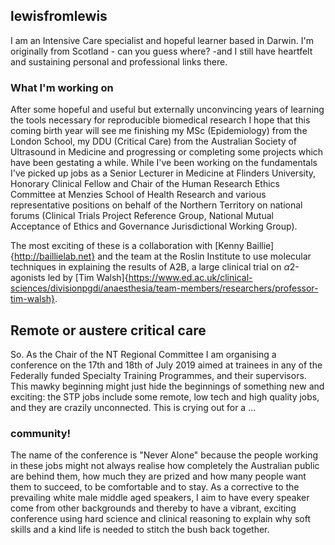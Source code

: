 ## lewisfromlewis
I am an Intensive Care specialist and hopeful learner based in Darwin. I'm originally from Scotland - can you guess where? -and I still have heartfelt and sustaining personal and professional links there.

### What I'm working on
After some hopeful and useful but externally unconvincing years of learning the tools necessary for reproducible biomedical research I hope that this coming birth year will see me finishing my MSc (Epidemiology) from the London School, my DDU (Critical Care) from the Australian Society of Ultrasound in Medicine and progressing or completing some projects which have been gestating a while. While I've been working on the fundamentals I've picked up jobs as a Senior Lecturer in Medicine at Flinders University, Honorary Clinical Fellow and Chair of the Human Research Ethics Committee at Menzies School of Health Research and various representative positions on behalf of the Northern Territory on national forums (Clinical Trials Project Reference Group, National Mutual Acceptance of Ethics and Governance Jurisdictional Working Group).

The most exciting of these is a collaboration with [Kenny Baillie]{http://baillielab.net} and the team at the Roslin Institute to use molecular techniques in explaining the results of A2B, a large clinical trial on $\alpha$2-agonists led by [Tim Walsh]{https://www.ed.ac.uk/clinical-sciences/divisionpgdi/anaesthesia/team-members/researchers/professor-tim-walsh}.

## Remote or austere critical care
So.
As the Chair of the NT Regional Committee I am organising a conference on the 17th and 18th of July 2019 aimed at trainees in any of the Federally funded Specialty Training Programmes, and their supervisors. This mawky beginning might just hide the beginnings of something new and exciting: the STP jobs include some remote, low tech and high quality jobs, and they are crazily unconnected.  This is crying out for a ...

### community!
The name of the conference is "Never Alone" because the people working in these jobs might not always realise how completely the Australian public are behind them, how much they are prized and how many people want them to succeed, to be comfortable and to stay. As a corrective to the prevailing white male middle aged speakers, I aim to have every speaker come from other backgrounds and thereby to have a vibrant, exciting conference using hard science and clinical reasoning to explain why soft skills and a kind life is needed to stitch the bush back together.
